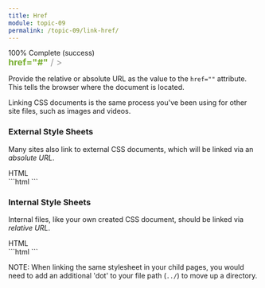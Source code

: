 ```yaml
---
title: Href
module: topic-09
permalink: /topic-09/link-href/
---
```


<div class="divider-heading"></div>

<div class="panel panel-success">
  <div class="progress" style="margin-bottom: 0; border-bottom-left-radius: 0; border-bottom-right-radius: 0;">
    <div class="progress-bar progress-bar-success progress-bar-striped" role="progressbar" aria-valuenow="100" aria-valuemin="0" aria-valuemax="100" style="width: 100%">
      <span class="sr-only">100% Complete (success)</span>
    </div>
  </div>
  <div class="panel-body">
    <p style="font-size: large; margin: 0;"><span style="color: #999"><link rel="stylesheet" type="text/css"></span> <span style="color: #79AF33; font-weight: bold;">href="#"</span> <span style="color: #999">/ ></span></p>
  </div>
</div>

Provide the relative or absolute URL as the value to the `href=""` attribute. This tells the browser where the document is located.

Linking CSS documents is the same process you've been using for other site files, such as images and videos.


### External Style Sheets
Many sites also link to external CSS documents, which will be linked via an _absolute URL_.

<div class="code-heading">
  <span class="html">HTML</span>
</div>
```html
<head>
  <title>Tuna the Cat</title>
  <link rel="stylesheet" type="text/css" href="https://codepen.io/rachelnabors/pen/bpAJH.css">
</head>
```


### Internal Style Sheets
Internal files, like your own created CSS document, should be linked via _relative URL_.

<div class="code-heading">
  <span class="html">HTML</span>
</div>
```html
<head>
  <title>Tuna the Cat</title>
  <link rel="stylesheet" type="text/css" href="./css/style.css">
</head>
```

<span class="label label-info">NOTE:</span> When linking the same stylesheet in your child pages, you would need to add an additional 'dot' to your file path (`../`) to move up a directory.
